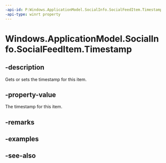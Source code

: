 ```yaml
---
-api-id: P:Windows.ApplicationModel.SocialInfo.SocialFeedItem.Timestamp
-api-type: winrt property
---
```


<!-- Property syntax
public Windows.Foundation.DateTime Timestamp { get;  set; }
-->

# Windows.ApplicationModel.SocialInfo.SocialFeedItem.Timestamp

## -description
Gets or sets the timestamp for this item.

## -property-value
The timestamp for this item.

## -remarks

## -examples

## -see-also
